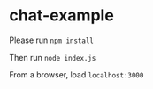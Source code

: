 chat-example
============

Please run ```npm install```

Then run ```node index.js```

From a browser, load ```localhost:3000```


